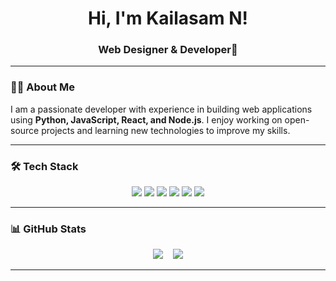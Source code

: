 <!-- ====================== Hero Section ====================== -->
<h1 align="center">Hi, I'm Kailasam N!</h1>
<h3 align="center">Web Designer & Developer🚀</h3>

---

<!-- ====================== About Me ====================== -->
### 👨‍💻 About Me
I am a passionate developer with experience in building web applications using **Python, JavaScript, React, and Node.js**. I enjoy working on open-source projects and learning new technologies to improve my skills.

---

<!-- ====================== Tech Stack ====================== -->
### 🛠 Tech Stack
<p align="center">
  <img src="https://img.shields.io/badge/Python-3776AB?style=for-the-badge&logo=python&logoColor=white"/>
  <img src="https://img.shields.io/badge/JavaScript-F7DF1E?style=for-the-badge&logo=javascript&logoColor=black"/>
  <img src="https://img.shields.io/badge/React-61DAFB?style=for-the-badge&logo=react&logoColor=black"/>
  <img src="https://img.shields.io/badge/Node.js-339933?style=for-the-badge&logo=node.js&logoColor=white"/>
  <img src="https://img.shields.io/badge/HTML-E34F26?style=for-the-badge&logo=html5&logoColor=white"/>
  <img src="https://img.shields.io/badge/CSS-1572B6?style=for-the-badge&logo=css3&logoColor=white"/>
</p>

---

<!-- ====================== GitHub Stats ====================== -->
### 📊 GitHub Stats
<p align="center" ml-10px>
  <!-- General GitHub stats -->
  <img src="https://github-readme-stats.vercel.app/api?username=Santhoshkailasam&show_icons=true&theme=radical&hide_border=true" />&nbsp;&nbsp;&nbsp;

  <!-- Top languages used -->
  <img src="https://github-readme-stats.vercel.app/api/top-langs/?username=Santhoshkailasam&layout=compact&theme=radical&hide_border=true" />
</p>


---

